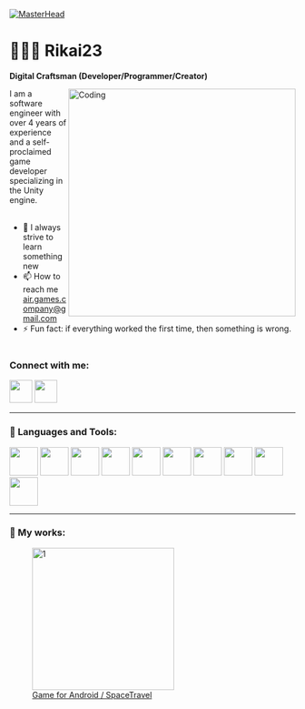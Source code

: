 [![MasterHead](https://github.com/user-attachments/assets/56983432-332d-4798-b3b2-2dc35fdbcba4)](https://vk.com/rikai23)
# 👨🏻‍💻 Rikai23

**Digital Craftsman (Developer/Programmer/Creator)**

<img align="right" alt="Coding" width="400" src = "https://i.pinimg.com/originals/eb/ec/d4/ebecd4010e549f33371d741d46b9b607.gif">

I am a software engineer with over 4 years of experience and a self-proclaimed game developer specializing in the Unity engine.  <br/>   <br/>

- 🌱 I always strive to learn something new
- 📫 How to reach me air.games.company@gmail.com  
- ⚡ Fun fact: if everything worked the first time, then something is wrong.
<br/>   <br/>

<h3 align="left">Connect with me:</h3>
<p aligh="left">
<a href="https://vk.com/rikai23" target="blank"><img align="centre" src="https://github.com/gauravghongde/social-icons/blob/master/PNG/Color/VK.png" width="40" height="40"></a>
<a href="https://t.me/Rikai_04" target="blank"><img align="centre" src="https://github.com/gauravghongde/social-icons/blob/master/PNG/Color/Telegram.png" width="40" height="40"></a>
</p>

---

### 🧰 Languages and Tools:
<p aligh="left">
<a href="https://dotnet.microsoft.com/ru-ru/languages/csharp" target="blank"><img align="centre" src="https://github.com/user-attachments/assets/de4326c0-2f35-4b52-a34e-f37ce1b91acc" width="50" height="50"></a>
<a href="https://visualstudio.softwareprize.com/" target="blank"><img align="centre" src="https://github.com/user-attachments/assets/06feaa1c-cf5f-4c35-919b-77ac282cb8ba" width="50" height="50"></a>
<a href="https://www.adobe.com/ru/products/photoshop.html" target="blank"><img align="centre" src="https://github.com/user-attachments/assets/d25e302b-0a8e-4fd0-a5c9-2f2698bd844f" width="50" height="50"></a>
<a href="https://en.wikipedia.org/wiki/C_(programming_language)" target="blank"><img align="centre" src="https://github.com/user-attachments/assets/84e1138d-e3ad-4993-a615-3863272822b7" width="50" height="50"></a>
<a href="https://manualmachine.com/analogdevices/w50/8438173-licensing-guide/" target="blank"><img align="centre" src="https://img.informer.com/icons/png/32/1716/1716169.png" width="50" height="50"></a>
<a href="https://unity.com/ru" target="blank"><img align="centre" src="https://github.com/user-attachments/assets/cb1fe760-2f6d-451d-afd5-60b3369a2372" width="50" height="50"></a>
<a href="https://ru.wikipedia.org/wiki/C%2B%2B" target="blank"><img align="centre" src="https://github.com/user-attachments/assets/e05f00ef-e61a-4332-a4ee-1612ba09c70a" width="50" height="50"></a>
<a href="https://ru.wikipedia.org/wiki/C%2B%2B_Builder" target="blank"><img align="centre" src="https://2.bp.blogspot.com/-9oC_d-fYlj0/V0LV92BwRCI/AAAAAAAAAbU/2TMoi0QUOxIcDPTgayCWvb3joktTnTu6gCKgB/s1600/hqdefault.jpg" width="50" height="50"></a>
<a href="https://www.blender.org/" target="blank"><img align="centre" src="https://github.com/user-attachments/assets/8c9c9ec8-d6da-4ce5-9448-9096702b2cbe" width="50" height="50"></a>
<a href="https://www.python.org/" target="blank"><img align="centre" src="https://github.com/user-attachments/assets/1ecb8dc7-cde8-4e7f-a2c3-bef56f3933c2" width="50" height="50"></a>
</p>

---

### 🔨 My works:
<figure>
  <a href="https://htmlacademy.ru">
  <img src="https://static.rustore.ru/imgproxy/1qu310LyrbXPXdTsOHW8HJWm0oSsW-9mFKRAeQaz_00/preset:app_card_icon/aHR0cHM6Ly9zdGF0aWMucnVzdG9yZS5ydS9hcGsvMjA2MzU3MjAyOS9jb250ZW50L0lDT04vOTY4N2ZjNDEtODIwZS00NzRjLWEyMTktZGE3MzhlNTQwYjgzLnBuZw==.webp" alt="1" width="250" height="250">
  <figcaption> Game for Android / SpaceTravel</figcaption>
</figure>


  


<!--
**Rikai23/Rikai23** is a ✨ _special_ ✨ repository because its `README.md` (this file) appears on your GitHub profile.

Here are some ideas to get you started:

- 🔭 I’m currently working on ...
- 🌱 I’m currently learning ...
- 👯 I’m looking to collaborate on ...
- 🤔 I’m looking for help with ...
- 💬 Ask me about ...
- 📫 How to reach me: ...
- 😄 Pronouns: ...
- ⚡ Fun fact: ...
-->
